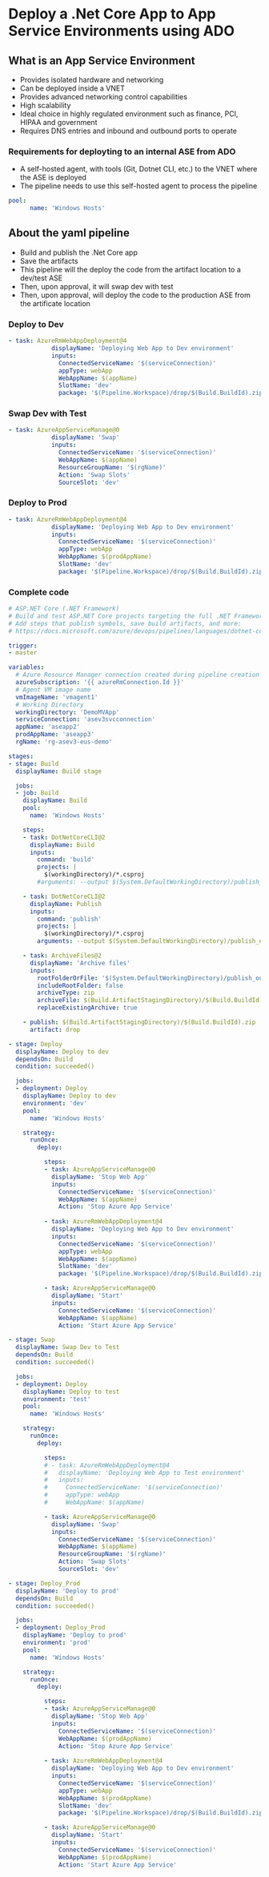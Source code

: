 # Deploy a .Net Core App to App Service Environments using ADO


## What is an App Service Environment

- Provides isolated hardware and networking
- Can be deployed inside a VNET
- Provides advanced networking control capabilities
- High scalability
- Ideal choice in highly regulated environment such as finance, PCI, HIPAA and government
- Requires DNS entries and inbound and outbound ports to operate

### Requirements for deployting to an internal ASE from ADO

- A self-hosted agent, with tools (Git, Dotnet CLI, etc.) to the VNET where the ASE is deployed
- The pipeline needs to use this self-hosted agent to process the pipeline

```yaml
pool:
      name: 'Windows Hosts'
```

## About the yaml pipeline

- Build and publish the .Net Core app
- Save the artifacts
- This pipeline will the deploy the code from the artifact location to a dev/test ASE
- Then, upon approval, it will swap dev with test
- Then, upon approval, will deploy the code to the production ASE from the artificate location

### Deploy to Dev

```yaml
- task: AzureRmWebAppDeployment@4
            displayName: 'Deploying Web App to Dev environment'
            inputs:
              ConnectedServiceName: '$(serviceConnection)'
              appType: webApp
              WebAppName: $(appName)
              SlotName: 'dev'
              package: '$(Pipeline.Workspace)/drop/$(Build.BuildId).zip'
```

### Swap Dev with Test

```yaml
- task: AzureAppServiceManage@0
            displayName: 'Swap'
            inputs:
              ConnectedServiceName: '$(serviceConnection)'
              WebAppName: $(appName)
              ResourceGroupName: '$(rgName)'
              Action: 'Swap Slots'
              SourceSlot: 'dev'
```

### Deploy to Prod

```yaml
- task: AzureRmWebAppDeployment@4
            displayName: 'Deploying Web App to Dev environment'
            inputs:
              ConnectedServiceName: '$(serviceConnection)'
              appType: webApp
              WebAppName: $(prodAppName)
              SlotName: 'dev'
              package: '$(Pipeline.Workspace)/drop/$(Build.BuildId).zip'
```

### Complete code

```yaml
# ASP.NET Core (.NET Framework)
# Build and test ASP.NET Core projects targeting the full .NET Framework.
# Add steps that publish symbols, save build artifacts, and more:
# https://docs.microsoft.com/azure/devops/pipelines/languages/dotnet-core

trigger:
- master

variables:
  # Azure Resource Manager connection created during pipeline creation
  azureSubscription: '{{ azureRmConnection.Id }}'
  # Agent VM image name
  vmImageName: 'vmagent1'
  # Working Directory
  workingDirectory: 'DemoMVApp'
  serviceConnection: 'asev3svcconnection'
  appName: 'aseapp2'
  prodAppName: 'aseapp3'
  rgName: 'rg-asev3-eus-demo'

stages:
- stage: Build
  displayName: Build stage

  jobs:
  - job: Build
    displayName: Build
    pool:
      name: 'Windows Hosts'

    steps:
    - task: DotNetCoreCLI@2
      displayName: Build
      inputs:
        command: 'build'
        projects: |
          $(workingDirectory)/*.csproj
        #arguments: --output $(System.DefaultWorkingDirectory)/publish_output --configuration Release

    - task: DotNetCoreCLI@2
      displayName: Publish
      inputs:
        command: 'publish'
        projects: |
          $(workingDirectory)/*.csproj
        arguments: --output $(System.DefaultWorkingDirectory)/publish_output --configuration Release

    - task: ArchiveFiles@2
      displayName: 'Archive files'
      inputs:
        rootFolderOrFile: '$(System.DefaultWorkingDirectory)/publish_output'
        includeRootFolder: false
        archiveType: zip
        archiveFile: $(Build.ArtifactStagingDirectory)/$(Build.BuildId).zip
        replaceExistingArchive: true

    - publish: $(Build.ArtifactStagingDirectory)/$(Build.BuildId).zip
      artifact: drop

- stage: Deploy
  displayName: Deploy to dev
  dependsOn: Build
  condition: succeeded()      

  jobs:
  - deployment: Deploy
    displayName: Deploy to dev
    environment: 'dev'
    pool:
      name: 'Windows Hosts'

    strategy:
      runOnce:
        deploy:

          steps:
          - task: AzureAppServiceManage@0
            displayName: 'Stop Web App'
            inputs:
              ConnectedServiceName: '$(serviceConnection)'
              WebAppName: $(appName)
              Action: 'Stop Azure App Service'
          
          - task: AzureRmWebAppDeployment@4
            displayName: 'Deploying Web App to Dev environment'
            inputs:
              ConnectedServiceName: '$(serviceConnection)'
              appType: webApp
              WebAppName: $(appName)
              SlotName: 'dev'
              package: '$(Pipeline.Workspace)/drop/$(Build.BuildId).zip'

          - task: AzureAppServiceManage@0
            displayName: 'Start'
            inputs:
              ConnectedServiceName: '$(serviceConnection)'
              WebAppName: $(appName)
              Action: 'Start Azure App Service'

- stage: Swap
  displayName: Swap Dev to Test
  dependsOn: Build
  condition: succeeded()      

  jobs:
  - deployment: Deploy
    displayName: Deploy to test
    environment: 'test'
    pool:
      name: 'Windows Hosts'

    strategy:
      runOnce:
        deploy:

          steps:
          # - task: AzureRmWebAppDeployment@4
          #   displayName: 'Deploying Web App to Test environment'
          #   inputs:
          #     ConnectedServiceName: '$(serviceConnection)'
          #     appType: webApp
          #     WebAppName: $(appName)

          - task: AzureAppServiceManage@0
            displayName: 'Swap'
            inputs:
              ConnectedServiceName: '$(serviceConnection)'
              WebAppName: $(appName)
              ResourceGroupName: '$(rgName)'
              Action: 'Swap Slots'
              SourceSlot: 'dev'

- stage: Deploy_Prod
  displayName: 'Deploy to prod'
  dependsOn: Build
  condition: succeeded()      

  jobs:
  - deployment: Deploy_Prod
    displayName: 'Deploy to prod'
    environment: 'prod'
    pool:
      name: 'Windows Hosts'

    strategy:
      runOnce:
        deploy:

          steps:
          - task: AzureAppServiceManage@0
            displayName: 'Stop Web App'
            inputs:
              ConnectedServiceName: '$(serviceConnection)'
              WebAppName: $(prodAppName)
              Action: 'Stop Azure App Service'
          
          - task: AzureRmWebAppDeployment@4
            displayName: 'Deploying Web App to Dev environment'
            inputs:
              ConnectedServiceName: '$(serviceConnection)'
              appType: webApp
              WebAppName: $(prodAppName)
              SlotName: 'dev'
              package: '$(Pipeline.Workspace)/drop/$(Build.BuildId).zip'

          - task: AzureAppServiceManage@0
            displayName: 'Start'
            inputs:
              ConnectedServiceName: '$(serviceConnection)'
              WebAppName: $(prodAppName)
              Action: 'Start Azure App Service'
```              
